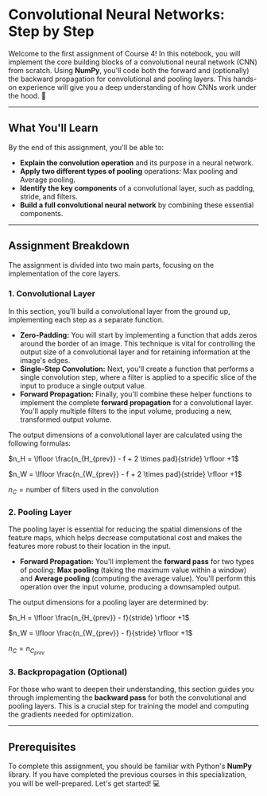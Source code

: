 # Convolutional Neural Networks: Step by Step

Welcome to the first assignment of Course 4! In this notebook, you will implement the core building blocks of a convolutional neural network (CNN) from scratch. Using **NumPy**, you'll code both the forward and (optionally) the backward propagation for convolutional and pooling layers. This hands-on experience will give you a deep understanding of how CNNs work under the hood. 🧠

---

## What You'll Learn

By the end of this assignment, you'll be able to:

* **Explain the convolution operation** and its purpose in a neural network.
* **Apply two different types of pooling** operations: Max pooling and Average pooling.
* **Identify the key components** of a convolutional layer, such as padding, stride, and filters.
* **Build a full convolutional neural network** by combining these essential components.

---

## Assignment Breakdown

The assignment is divided into two main parts, focusing on the implementation of the core layers.

### 1. Convolutional Layer

In this section, you'll build a convolutional layer from the ground up, implementing each step as a separate function.

* **Zero-Padding:** You will start by implementing a function that adds zeros around the border of an image. This technique is vital for controlling the output size of a convolutional layer and for retaining information at the image's edges.
* **Single-Step Convolution:** Next, you'll create a function that performs a single convolution step, where a filter is applied to a specific slice of the input to produce a single output value.
* **Forward Propagation:** Finally, you'll combine these helper functions to implement the complete **forward propagation** for a convolutional layer. You'll apply multiple filters to the input volume, producing a new, transformed output volume.

The output dimensions of a convolutional layer are calculated using the following formulas:

$n_H = \lfloor \frac{n_{H_{prev}} - f + 2 \times pad}{stride} \rfloor +1$

$n_W = \lfloor \frac{n_{W_{prev}} - f + 2 \times pad}{stride} \rfloor +1$

$n_C = \text{number of filters used in the convolution}$

### 2. Pooling Layer

The pooling layer is essential for reducing the spatial dimensions of the feature maps, which helps decrease computational cost and makes the features more robust to their location in the input.

* **Forward Propagation:** You'll implement the **forward pass** for two types of pooling: **Max pooling** (taking the maximum value within a window) and **Average pooling** (computing the average value). You'll perform this operation over the input volume, producing a downsampled output.

The output dimensions for a pooling layer are determined by:

$n_H = \lfloor \frac{n_{H_{prev}} - f}{stride} \rfloor +1$

$n_W = \lfloor \frac{n_{W_{prev}} - f}{stride} \rfloor +1$

$n_C = n_{C_{prev}}$

### 3. Backpropagation (Optional)

For those who want to deepen their understanding, this section guides you through implementing the **backward pass** for both the convolutional and pooling layers. This is a crucial step for training the model and computing the gradients needed for optimization.

---

## Prerequisites

To complete this assignment, you should be familiar with Python's **NumPy** library. If you have completed the previous courses in this specialization, you will be well-prepared. Let's get started! 💻
